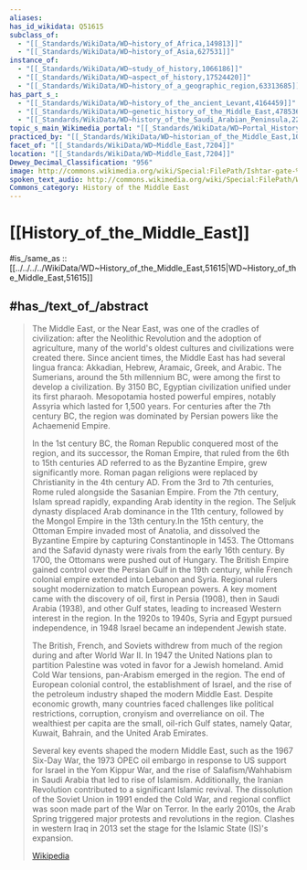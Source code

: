 ```yaml
---
aliases:
has_id_wikidata: Q51615
subclass_of:
  - "[[_Standards/WikiData/WD~history_of_Africa,149813]]"
  - "[[_Standards/WikiData/WD~history_of_Asia,627531]]"
instance_of:
  - "[[_Standards/WikiData/WD~study_of_history,1066186]]"
  - "[[_Standards/WikiData/WD~aspect_of_history,17524420]]"
  - "[[_Standards/WikiData/WD~history_of_a_geographic_region,63313685]]"
has_part_s_:
  - "[[_Standards/WikiData/WD~history_of_the_ancient_Levant,4164459]]"
  - "[[_Standards/WikiData/WD~genetic_history_of_the_Middle_East,4785363]]"
  - "[[_Standards/WikiData/WD~history_of_the_Saudi_Arabian_Peninsula,22137063]]"
topic_s_main_Wikimedia_portal: "[[_Standards/WikiData/WD~Portal_History_of_the_Middle_East,42351239]]"
practiced_by: "[[_Standards/WikiData/WD~historian_of_the_Middle_East,100751527]]"
facet_of: "[[_Standards/WikiData/WD~Middle_East,7204]]"
location: "[[_Standards/WikiData/WD~Middle_East,7204]]"
Dewey_Decimal_Classification: "956"
image: http://commons.wikimedia.org/wiki/Special:FilePath/Ishtar-gate-%D8%A8%D9%88%D8%A7%D8%A8%D8%A9-%D8%B9%D8%B4%D8%AA%D8%A7%D8%B1.jpg
spoken_text_audio: http://commons.wikimedia.org/wiki/Special:FilePath/Wikipedia%20-%20History%20of%20the%20Middle%20East.ogg
Commons_category: History of the Middle East
---
```


# [[History_of_the_Middle_East]] 

#is_/same_as :: [[../../../../WikiData/WD~History_of_the_Middle_East,51615|WD~History_of_the_Middle_East,51615]] 

## #has_/text_of_/abstract 

> The Middle East, or the Near East, was one of the cradles of civilization: 
> after the Neolithic Revolution and the adoption of agriculture, many of the world's oldest cultures and civilizations were created there. Since ancient times, the Middle East has had several lingua franca: Akkadian, Hebrew, Aramaic, Greek, and Arabic. The Sumerians, around the 5th millennium BC, were among the first to develop a civilization. By 3150 BC, Egyptian civilization unified under its first pharaoh. Mesopotamia hosted powerful empires, notably Assyria which lasted for 1,500 years. For centuries after the 7th century BC, the region was dominated by Persian powers like the Achaemenid Empire.
>
> 
>
> In the 1st century BC, the Roman Republic conquered most of the region, and its successor, the Roman Empire, that ruled from the 6th to 15th centuries AD referred to as the Byzantine Empire, grew significantly more. Roman pagan religions were replaced by Christianity in the 4th century AD. From the 3rd to 7th centuries, Rome ruled alongside the Sasanian Empire. From the 7th century, Islam spread rapidly, expanding Arab identity in the region. The Seljuk dynasty displaced Arab dominance in the 11th century, followed by the Mongol Empire in the 13th century.In the 15th century, the Ottoman Empire invaded most of Anatolia, and dissolved the Byzantine Empire by capturing Constantinople in 1453. The Ottomans and the Safavid dynasty were rivals from the early 16th century. By 1700, the Ottomans were pushed out of Hungary. The British Empire gained control over the Persian Gulf in the 19th century, while French colonial empire extended into Lebanon and Syria. Regional rulers sought modernization to match European powers. A key moment came with the discovery of oil, first in Persia (1908), then in Saudi Arabia (1938), and other Gulf states, leading to increased Western interest in the region. In the 1920s to 1940s, Syria and Egypt pursued independence, in 1948 Israel became an independent Jewish state.
>
> The British, French, and Soviets withdrew from much of the region during and after World War II. In 1947 the United Nations plan to partition Palestine was voted in favor for a Jewish homeland. Amid Cold War tensions, pan-Arabism emerged in the region. The end of European colonial control, the establishment of Israel, and the rise of the petroleum industry shaped the modern Middle East. Despite economic growth, many countries faced challenges like political restrictions, corruption, cronyism and overreliance on oil. The wealthiest per capita are the small, oil-rich Gulf states, namely Qatar, Kuwait, Bahrain, and the United Arab Emirates.
>
> Several key events shaped the modern Middle East, such as the 1967 Six-Day War, the 1973 OPEC oil embargo in response to US support for Israel in the Yom Kippur War, and the rise of Salafism/Wahhabism in Saudi Arabia that led to rise of Islamism. Additionally, the Iranian Revolution contributed to a significant Islamic revival. The dissolution of the Soviet Union in 1991 ended the Cold War, and regional conflict was soon made part of the War on Terror. In the early 2010s, the Arab Spring triggered major protests and revolutions in the region. Clashes in western Iraq in 2013 set the stage for the Islamic State (IS)'s expansion.
>
> [Wikipedia](https://en.wikipedia.org/wiki/History%20of%20the%20Middle%20East) 

